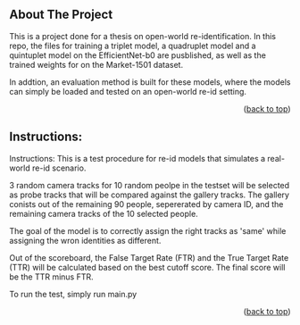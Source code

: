 <!-- ABOUT THE PROJECT -->
## About The Project

This is a project done for a thesis on open-world re-identification. In this repo, the files for training a triplet model, a quadruplet model and a quintuplet model on the EfficientNet-b0 are pusblished, as well as the trained weights for on the Market-1501 dataset. 

In addtion, an evaluation method is built for these models, where the models can simply be loaded and tested on an open-world re-id setting.

<p align="right">(<a href="#readme-top">back to top</a>)</p>

## Instructions:

Instructions: This is a test procedure for re-id models that simulates a real-world re-id scenario.

3 random camera tracks for 10 random peolpe in the testset will be selected as probe tracks that will be compared against the gallery tracks. The gallery conists out of the remaining 90 people, sepererated by camera ID, and the remaining camera tracks of the 10 selected people.

The goal of the model is to correctly assign the right tracks as 'same' while assigning the wron identities as different.

Out of the scoreboard, the False Target Rate (FTR) and the True Target Rate (TTR) will be calculated based on the best cutoff score.
The final score will be the TTR minus FTR.

To run the test, simply run main.py

<p align="right">(<a href="#readme-top">back to top</a>)</p>

